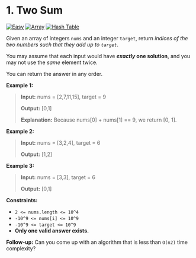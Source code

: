 # 1. Two Sum

[![Easy](https://img.shields.io/badge/Easy-319148)](#)
[![Array](https://img.shields.io/badge/Array-302f33)](#)
[![Hash Table](https://img.shields.io/badge/Hash_Table-302f33)](#)

Given an array of integers `nums` and an integer `target`, return
_indices of the two numbers such that they add up to `target`_.

You may assume that each input would have **_exactly_ one solution**,
and you may not use the _same_ element twice.

You can return the answer in any order.

**Example 1:**

> **Input:** nums = [2,7,11,15], target = 9
>
> **Output:** [0,1]
>
> **Explanation:** Because nums[0] + nums[1] == 9, we return [0, 1].

**Example 2:**

> **Input:** nums = [3,2,4], target = 6
>
> **Output:** [1,2]

**Example 3:**

> **Input:** nums = [3,3], target = 6
>
> **Output:** [0,1]

**Constraints:**

- `2 <= nums.length <= 10^4`
- `-10^9 <= nums[i] <= 10^9`
- `-10^9 <= target <= 10^9`
- **Only one valid answer exists.**
 
**Follow-up:** Can you come up with an algorithm that is less than
`O(n2)` time complexity?

